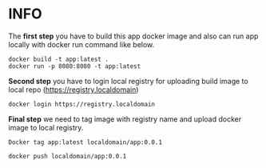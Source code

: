 # INFO
The <b>first step</b> you have to build this app docker image and also can run app locally with docker run command like below.

```
docker build -t app:latest .
docker run -p 8080:8080 -t app:latest
```

<b>Second step</b> you have to login local registry for uploading build image to  local repo (https://registry.localdomain)

```
docker login https://registry.localdomain
```

<b>Final step</b> we need to tag image with registry name and upload docker image to local registry.

```
Docker tag app:latest localdomain/app:0.0.1

docker push localdomain/app:0.0.1
```
